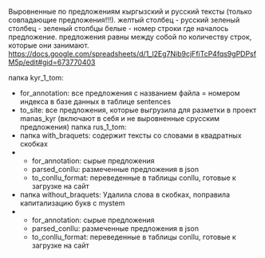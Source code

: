 Выровненные по предложениям кыргызский и русский тексты (только совпадающие предложения!!!). 
желтый столбец - русский
зеленый столбец - зеленый
столбцы белые - номер строки где началось предложение.
предложения равны между собой по количеству строк, которые они занимают.
https://docs.google.com/spreadsheets/d/1_l2Eg7Nib9cjFfiTcP4fqs9gPDPsfM5p/edit#gid=673770403

папка kyr_1_tom:
- for_annotation: все предложения с названием файла = номером индекса в базе данных в таблице sentences
- to_site: все предложения, которые выгрузила для разметки в проект manas_kyr (включают в себя и не выровненные  срусским предложения)
папка rus_1_tom:
- папка with_braquets: содержит тексты со словами в квадратных скобках
- - for_annotation: сырые предложения
  - parsed_conllu: размеченные предложения в json
  - to_conllu_format: переведенные в таблицы conllu, готовые к загрузке на сайт
- папка without_braquets: Удалила слова в скобках, поправила капитализацию букв с mystem 
- - for_annotation: сырые предложения 
  - parsed_conllu: размеченные предложения в json
  - to_conllu_format: переведенные в таблицы conllu, готовые к загрузке на сайт
